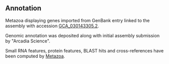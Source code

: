 **Annotation**
----------

Metazoa displaying genes imported from GenBank entry linked to the assembly with accession [GCA\_030143305.2](http://www.ebi.ac.uk/ena/data/view/GCA_030143305.2).

Genomic annotation was deposited along with initial assembly submission by "Arcadia Science".

Small RNA features, protein features, BLAST hits and cross-references have been
computed by [Metazoa](https://metazoa.ensembl.org/info/genome/annotation/index.html).

